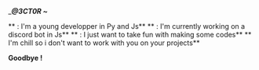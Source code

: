 __**@3CT0R ~**_

** : I'm a young developper in Py and Js**
** : I'm currently working on a discord bot in Js**
** : I just want to take fun with making some codes**
**  I'm chill so i don't want to work with you on your projects**

**Goodbye !**
